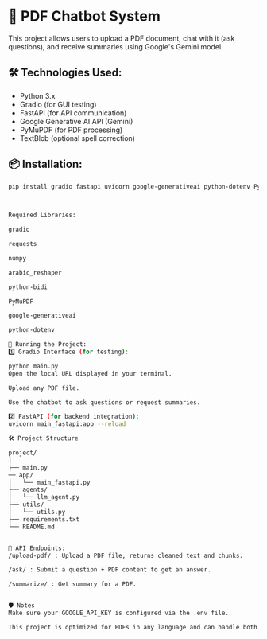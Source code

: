 # 📄 PDF Chatbot System

This project allows users to upload a PDF document, chat with it (ask questions), and receive summaries using Google's Gemini model.

## 🛠️ Technologies Used:
- Python 3.x
- Gradio (for GUI testing)
- FastAPI (for API communication)
- Google Generative AI API (Gemini)
- PyMuPDF (for PDF processing)
- TextBlob (optional spell correction)

## 📦 Installation:

```bash
pip install gradio fastapi uvicorn google-generativeai python-dotenv PyMuPDF textblob

---

Required Libraries:

gradio

requests

numpy

arabic_reshaper

python-bidi

PyMuPDF

google-generativeai

python-dotenv

🚀 Running the Project:
1️⃣ Gradio Interface (for testing):

python main.py
Open the local URL displayed in your terminal.

Upload any PDF file.

Use the chatbot to ask questions or request summaries.

2️⃣ FastAPI (for backend integration):
uvicorn main_fastapi:app --reload

🛠️ Project Structure

project/
│
├── main.py
── app/
│   └── main_fastapi.py
├── agents/
│   └── llm_agent.py
├── utils/
│   └── utils.py
├── requirements.txt
└── README.md


📡 API Endpoints:
/upload-pdf/ : Upload a PDF file, returns cleaned text and chunks.

/ask/ : Submit a question + PDF content to get an answer.

/summarize/ : Get summary for a PDF.


🛡️ Notes
Make sure your GOOGLE_API_KEY is configured via the .env file.

This project is optimized for PDFs in any language and can handle both technical and non-technical content.

